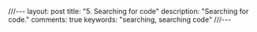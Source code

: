 ///---
layout: post
title: "5. Searching for code"
description: "Searching for code."
comments: true
keywords: "searching, searching code"
///---
